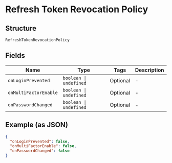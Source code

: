 
# Refresh Token Revocation Policy

## Structure

`RefreshTokenRevocationPolicy`

## Fields

| Name | Type | Tags | Description |
|  --- | --- | --- | --- |
| `onLoginPrevented` | `boolean \| undefined` | Optional | - |
| `onMultiFactorEnable` | `boolean \| undefined` | Optional | - |
| `onPasswordChanged` | `boolean \| undefined` | Optional | - |

## Example (as JSON)

```json
{
  "onLoginPrevented": false,
  "onMultiFactorEnable": false,
  "onPasswordChanged": false
}
```

